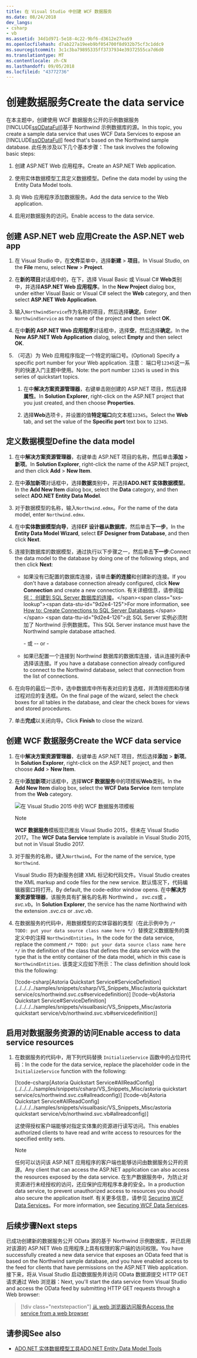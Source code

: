 ```yaml
---
title: 在 Visual Studio 中创建 WCF 数据服务
ms.date: 08/24/2018
dev_langs:
- csharp
- vb
ms.assetid: 34d1d971-5e18-4c22-9bf6-d3612e27ea59
ms.openlocfilehash: d7ab227a19eeb9bf054700f8d932b75cf3c1ddc9
ms.sourcegitcommit: 3c1c3ba79895335ff3737934e39372555ca7d6d0
ms.translationtype: MT
ms.contentlocale: zh-CN
ms.lasthandoff: 09/05/2018
ms.locfileid: "43772736"
---
```

# <a name="create-the-data-service"></a><span data-ttu-id="9d2e4-102">创建数据服务</span><span class="sxs-lookup"><span data-stu-id="9d2e4-102">Create the data service</span></span>

<span data-ttu-id="9d2e4-103">在本主题中，创建使用 WCF 数据服务公开的示例数据服务[!INCLUDE[ssODataFull](../../../../includes/ssodatafull-md.md)]基于 Northwind 示例数据库的源。</span><span class="sxs-lookup"><span data-stu-id="9d2e4-103">In this topic, you create a sample data service that uses WCF Data Services to expose an [!INCLUDE[ssODataFull](../../../../includes/ssodatafull-md.md)] feed that's based on the Northwind sample database.</span></span> <span data-ttu-id="9d2e4-104">此任务涉及以下几个基本步骤：</span><span class="sxs-lookup"><span data-stu-id="9d2e4-104">The task involves the following basic steps:</span></span>

1. <span data-ttu-id="9d2e4-105">创建 ASP.NET Web 应用程序。</span><span class="sxs-lookup"><span data-stu-id="9d2e4-105">Create an ASP.NET Web application.</span></span>

2. <span data-ttu-id="9d2e4-106">使用实体数据模型工具定义数据模型。</span><span class="sxs-lookup"><span data-stu-id="9d2e4-106">Define the data model by using the Entity Data Model tools.</span></span>

3. <span data-ttu-id="9d2e4-107">向 Web 应用程序添加数据服务。</span><span class="sxs-lookup"><span data-stu-id="9d2e4-107">Add the data service to the Web application.</span></span>

4. <span data-ttu-id="9d2e4-108">启用对数据服务的访问。</span><span class="sxs-lookup"><span data-stu-id="9d2e4-108">Enable access to the data service.</span></span>

## <a name="create-the-aspnet-web-app"></a><span data-ttu-id="9d2e4-109">创建 ASP.NET web 应用</span><span class="sxs-lookup"><span data-stu-id="9d2e4-109">Create the ASP.NET web app</span></span>

1. <span data-ttu-id="9d2e4-110">在 Visual Studio 中，在**文件**菜单中，选择**新建** > **项目**。</span><span class="sxs-lookup"><span data-stu-id="9d2e4-110">In Visual Studio, on the **File** menu, select **New** > **Project**.</span></span>

1. <span data-ttu-id="9d2e4-111">在**新的项目**对话框中的，在下，选择 Visual Basic 或 Visual C# **Web**类别中，并选择**ASP.NET Web 应用程序**。</span><span class="sxs-lookup"><span data-stu-id="9d2e4-111">In the **New Project** dialog box, under either Visual Basic or Visual C# select the **Web** category, and then select **ASP.NET Web Application**.</span></span>

1. <span data-ttu-id="9d2e4-112">输入`NorthwindService`作为名称的项目，然后选择**确定**。</span><span class="sxs-lookup"><span data-stu-id="9d2e4-112">Enter `NorthwindService` as the name of the project and then select **OK**.</span></span>

1. <span data-ttu-id="9d2e4-113">在中**新的 ASP.NET Web 应用程序**对话框中，选择**空**，然后选择**确定**。</span><span class="sxs-lookup"><span data-stu-id="9d2e4-113">In the **New ASP.NET Web Application** dialog, select **Empty** and then select **OK**.</span></span>

1. <span data-ttu-id="9d2e4-114">（可选）为 Web 应用程序指定一个特定的端口号。</span><span class="sxs-lookup"><span data-stu-id="9d2e4-114">(Optional) Specify a specific port number for your Web application.</span></span> <span data-ttu-id="9d2e4-115">注意： 端口号`12345`这一系列的快速入门主题中使用。</span><span class="sxs-lookup"><span data-stu-id="9d2e4-115">Note: the port number `12345` is used in this series of quickstart topics.</span></span>

    1. <span data-ttu-id="9d2e4-116">在中**解决方案资源管理器**，右键单击刚创建的 ASP.NET 项目，然后选择**属性**。</span><span class="sxs-lookup"><span data-stu-id="9d2e4-116">In **Solution Explorer**, right-click on the ASP.NET project that you just created, and then choose **Properties**.</span></span>

    2. <span data-ttu-id="9d2e4-117">选择**Web**选项卡，并设置的值**特定端口**向文本框`12345`。</span><span class="sxs-lookup"><span data-stu-id="9d2e4-117">Select the **Web** tab, and set the value of the **Specific port** text box to `12345`.</span></span>

## <a name="define-the-data-model"></a><span data-ttu-id="9d2e4-118">定义数据模型</span><span class="sxs-lookup"><span data-stu-id="9d2e4-118">Define the data model</span></span>

1. <span data-ttu-id="9d2e4-119">在中**解决方案资源管理器**，右键单击 ASP.NET 项目的名称，然后单击**添加** > **新项**。</span><span class="sxs-lookup"><span data-stu-id="9d2e4-119">In **Solution Explorer**, right-click the name of the ASP.NET project, and then click **Add** > **New Item**.</span></span>

2. <span data-ttu-id="9d2e4-120">在中**添加新项**对话框中，选择**数据**类别中，并选择**ADO.NET 实体数据模型**。</span><span class="sxs-lookup"><span data-stu-id="9d2e4-120">In the **Add New Item** dialog box, select the **Data** category, and then select **ADO.NET Entity Data Model**.</span></span>

3. <span data-ttu-id="9d2e4-121">对于数据模型的名称，输入`Northwind.edmx`。</span><span class="sxs-lookup"><span data-stu-id="9d2e4-121">For the name of the data model, enter `Northwind.edmx`.</span></span>

4. <span data-ttu-id="9d2e4-122">在中**实体数据模型向导**，选择**EF 设计器从数据库**，然后单击**下一步**。</span><span class="sxs-lookup"><span data-stu-id="9d2e4-122">In the **Entity Data Model Wizard**, select **EF Designer from Database**, and then click **Next**.</span></span>

5. <span data-ttu-id="9d2e4-123">连接到数据库的数据模型，通过执行以下步骤之一，然后单击**下一步**:</span><span class="sxs-lookup"><span data-stu-id="9d2e4-123">Connect the data model to the database by doing one of the following steps, and then click **Next**:</span></span>

    -   <span data-ttu-id="9d2e4-124">如果没有已配置的数据库连接，请单击**新的连接**和创建新的连接。</span><span class="sxs-lookup"><span data-stu-id="9d2e4-124">If you don't have a database connection already configured, click **New Connection** and create a new connection.</span></span> <span data-ttu-id="9d2e4-125">有关详细信息，请参阅[如何： 创建到 SQL Server 数据库的连接](https://docs.microsoft.com/previous-versions/visualstudio/visual-studio-2008/s4yys16a(v=vs.90))。</span><span class="sxs-lookup"><span data-stu-id="9d2e4-125">For more information, see [How to: Create Connections to SQL Server Databases](https://docs.microsoft.com/previous-versions/visualstudio/visual-studio-2008/s4yys16a(v=vs.90)).</span></span> <span data-ttu-id="9d2e4-126">此 SQL Server 实例必须附加了 Northwind 示例数据库。</span><span class="sxs-lookup"><span data-stu-id="9d2e4-126">This SQL Server instance must have the Northwind sample database attached.</span></span>

         <span data-ttu-id="9d2e4-127">\- 或 -</span><span class="sxs-lookup"><span data-stu-id="9d2e4-127">\- or -</span></span>

    -   <span data-ttu-id="9d2e4-128">如果已配置一个连接到 Northwind 数据库的数据库连接，请从连接列表中选择该连接。</span><span class="sxs-lookup"><span data-stu-id="9d2e4-128">If you have a database connection already configured to connect to the Northwind database, select that connection from the list of connections.</span></span>

6. <span data-ttu-id="9d2e4-129">在向导的最后一页中，选中数据库中所有表对应的复选框，并清除视图和存储过程对应的复选框。</span><span class="sxs-lookup"><span data-stu-id="9d2e4-129">On the final page of the wizard, select the check boxes for all tables in the database, and clear the check boxes for views and stored procedures.</span></span>

7. <span data-ttu-id="9d2e4-130">单击**完成**以关闭向导。</span><span class="sxs-lookup"><span data-stu-id="9d2e4-130">Click **Finish** to close the wizard.</span></span>

## <a name="create-the-wcf-data-service"></a><span data-ttu-id="9d2e4-131">创建 WCF 数据服务</span><span class="sxs-lookup"><span data-stu-id="9d2e4-131">Create the WCF data service</span></span>

1. <span data-ttu-id="9d2e4-132">在中**解决方案资源管理器**，右键单击 ASP.NET 项目，然后选择**添加** > **新项**。</span><span class="sxs-lookup"><span data-stu-id="9d2e4-132">In **Solution Explorer**, right-click on the ASP.NET project, and then choose **Add** > **New Item**.</span></span>

2. <span data-ttu-id="9d2e4-133">在中**添加新项**对话框中，选择**WCF 数据服务**中的项模板**Web**类别。</span><span class="sxs-lookup"><span data-stu-id="9d2e4-133">In the **Add New Item** dialog box, select the **WCF Data Service** item template from the **Web** category.</span></span>

   ![在 Visual Studio 2015 中的 WCF 数据服务项模板](media/wcf-data-service-item-template.png)

   > [!NOTE]
   > <span data-ttu-id="9d2e4-135">**WCF 数据服务**模板现已推出 Visual Studio 2015，但未在 Visual Studio 2017。</span><span class="sxs-lookup"><span data-stu-id="9d2e4-135">The **WCF Data Service** template is available in Visual Studio 2015, but not in Visual Studio 2017.</span></span>

3. <span data-ttu-id="9d2e4-136">对于服务的名称，键入`Northwind`。</span><span class="sxs-lookup"><span data-stu-id="9d2e4-136">For the name of the service, type `Northwind`.</span></span>

     <span data-ttu-id="9d2e4-137">Visual Studio 将为新服务创建 XML 标记和代码文件。</span><span class="sxs-lookup"><span data-stu-id="9d2e4-137">Visual Studio creates the XML markup and code files for the new service.</span></span> <span data-ttu-id="9d2e4-138">默认情况下，代码编辑器窗口将打开。</span><span class="sxs-lookup"><span data-stu-id="9d2e4-138">By default, the code-editor window opens.</span></span> <span data-ttu-id="9d2e4-139">在中**解决方案资源管理器**，该服务具有扩展名的名称 Northwind *。 svc.cs*或 *。 svc.vb*。</span><span class="sxs-lookup"><span data-stu-id="9d2e4-139">In **Solution Explorer**, the service has the name Northwind with the extension *.svc.cs* or *.svc.vb*.</span></span>

4. <span data-ttu-id="9d2e4-140">在数据服务的代码中，用数据模型的实体容器的类型（在此示例中为 `/* TODO: put your data source class name here */`）替换定义数据服务的类定义中的注释 `NorthwindEntities`。</span><span class="sxs-lookup"><span data-stu-id="9d2e4-140">In the code for the data service, replace the comment `/* TODO: put your data source class name here */` in the definition of the class that defines the data service with the type that is the entity container of the data model, which in this case is `NorthwindEntities`.</span></span> <span data-ttu-id="9d2e4-141">该类定义应如下所示：</span><span class="sxs-lookup"><span data-stu-id="9d2e4-141">The class definition should look this the following:</span></span>

     [!code-csharp[Astoria Quickstart Service#ServiceDefinition](../../../../samples/snippets/csharp/VS_Snippets_Misc/astoria quickstart service/cs/northwind.svc.cs#servicedefinition)]
     [!code-vb[Astoria Quickstart Service#ServiceDefinition](../../../../samples/snippets/visualbasic/VS_Snippets_Misc/astoria quickstart service/vb/northwind.svc.vb#servicedefinition)]

## <a name="enable-access-to-data-service-resources"></a><span data-ttu-id="9d2e4-142">启用对数据服务资源的访问</span><span class="sxs-lookup"><span data-stu-id="9d2e4-142">Enable access to data service resources</span></span>

1. <span data-ttu-id="9d2e4-143">在数据服务的代码中，用下列代码替换 `InitializeService` 函数中的占位符代码：</span><span class="sxs-lookup"><span data-stu-id="9d2e4-143">In the code for the data service, replace the placeholder code in the `InitializeService` function with the following:</span></span>

     [!code-csharp[Astoria Quickstart Service#AllReadConfig](../../../../samples/snippets/csharp/VS_Snippets_Misc/astoria quickstart service/cs/northwind.svc.cs#allreadconfig)]
     [!code-vb[Astoria Quickstart Service#AllReadConfig](../../../../samples/snippets/visualbasic/VS_Snippets_Misc/astoria quickstart service/vb/northwind.svc.vb#allreadconfig)]

     <span data-ttu-id="9d2e4-144">这使得授权客户端能够对指定实体集的资源进行读写访问。</span><span class="sxs-lookup"><span data-stu-id="9d2e4-144">This enables authorized clients to have read and write access to resources for the specified entity sets.</span></span>

    > [!NOTE]
    > <span data-ttu-id="9d2e4-145">任何可以访问该 ASP.NET 应用程序的客户端也能够访问由数据服务公开的资源。</span><span class="sxs-lookup"><span data-stu-id="9d2e4-145">Any client that can access the ASP.NET application can also access the resources exposed by the data service.</span></span> <span data-ttu-id="9d2e4-146">在生产数据服务中，为防止对资源进行未经授权的访问，还应保护应用程序本身的安全。</span><span class="sxs-lookup"><span data-stu-id="9d2e4-146">In a production data service, to prevent unauthorized access to resources you should also secure the application itself.</span></span> <span data-ttu-id="9d2e4-147">有关更多信息，请参见 [Securing WCF Data Services](../../../../docs/framework/data/wcf/securing-wcf-data-services.md)。</span><span class="sxs-lookup"><span data-stu-id="9d2e4-147">For more information, see [Securing WCF Data Services](../../../../docs/framework/data/wcf/securing-wcf-data-services.md).</span></span>

## <a name="next-steps"></a><span data-ttu-id="9d2e4-148">后续步骤</span><span class="sxs-lookup"><span data-stu-id="9d2e4-148">Next steps</span></span>

<span data-ttu-id="9d2e4-149">已成功创建新的数据服务公开 OData 源的基于 Northwind 示例数据库，并已启用对该源的 ASP.NET Web 应用程序上具有权限的客户端的访问权限。</span><span class="sxs-lookup"><span data-stu-id="9d2e4-149">You have successfully created a new data service that exposes an OData feed that is based on the Northwind sample database, and you have enabled access to the feed for clients that have permissions on the ASP.NET Web application.</span></span> <span data-ttu-id="9d2e4-150">接下来，将从 Visual Studio 启动数据服务并访问 OData 数据源提交 HTTP GET 请求通过 Web 浏览器：</span><span class="sxs-lookup"><span data-stu-id="9d2e4-150">Next, you'll start the data service from Visual Studio and access the OData feed by submitting HTTP GET requests through a Web browser:</span></span>

> [!div class="nextstepaction"]
> [<span data-ttu-id="9d2e4-151">从 web 浏览器访问服务</span><span class="sxs-lookup"><span data-stu-id="9d2e4-151">Access the service from a web browser</span></span>](../../../../docs/framework/data/wcf/accessing-the-service-from-a-web-browser-wcf-data-services-quickstart.md)

## <a name="see-also"></a><span data-ttu-id="9d2e4-152">请参阅</span><span class="sxs-lookup"><span data-stu-id="9d2e4-152">See also</span></span>

- [<span data-ttu-id="9d2e4-153">ADO.NET 实体数据模型工具</span><span class="sxs-lookup"><span data-stu-id="9d2e4-153">ADO.NET Entity Data Model Tools</span></span>](https://msdn.microsoft.com/library/91076853-0881-421b-837a-f582f36be527)